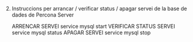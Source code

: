 2. Instruccions per arrancar / verificar status / apagar servei de la base de dades de Percona Server
	
	ARRENCAR SERVEI				service mysql start
	VERIFICAR STATUS SERVEI		service mysql status
	APAGAR SERVEI				service mysql stop
